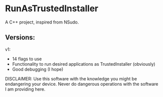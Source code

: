 # RunAsTrustedInstaller
A C++ project, inspired from NSudo.

## Versions:

v1:
- 14 flags to use
- Functionality to run desired applications as TrustedInstaller (obviously)
- Good debugging (I hope)

DISCLAIMER: Use this software with the knowledge you might be endangering your device. Never do dangerous operations with the software I am providing here.
